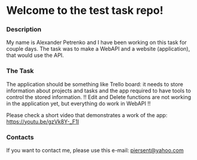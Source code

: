 # Welcome to the test task repo!

### Description
My name is Alexander Petrenko and I have been working on this task for couple days.
The task was to make a WebAPI and a website (application), that would use the API.

### The Task
The application should be something like Trello board: it needs to store information about projects and tasks and the app required to have tools to control the stored information.
!! Edit and Delete functions are not working in the application yet, but everything do work in WebAPI !!

Please check a short video that demonstrates a work of the app: https://youtu.be/gzVk8Y-_F1I

### Contacts
If you want to contact me, please use this e-mail: piersent@yahoo.com

